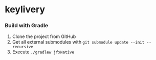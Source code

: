 # keylivery

### Build with Gradle

1. Clone the project from GitHub
2. Get all external submodules with ``git submodule update --init --recursive``
3. Execute ``./gradlew jfxNative``
